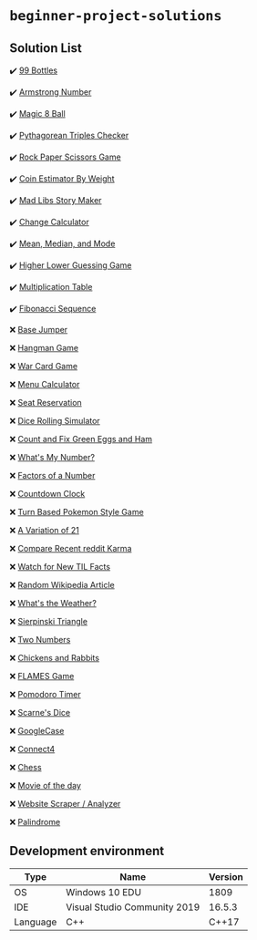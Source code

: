 # `beginner-project-solutions`

## Solution List

:heavy_check_mark: [99 Bottles](cpp/99_bottles.cpp)

:heavy_check_mark: [Armstrong Number](cpp/armstrong_number.cpp)

:heavy_check_mark: [Magic 8 Ball](cpp/magic_8_ball.cpp)

:heavy_check_mark: [Pythagorean Triples Checker](cpp/pythagorean_triples_checker.cpp)

:heavy_check_mark: [Rock Paper Scissors Game](cpp/rock_paper_scissors_game.cpp)

:heavy_check_mark: [Coin Estimator By Weight](cpp/coin_estimator_by_weight.cpp)

:heavy_check_mark: [Mad Libs Story Maker](cpp/mad_libs_story_maker.cpp)

:heavy_check_mark: [Change Calculator](cpp/change_calculator.cpp)

:heavy_check_mark: [Mean, Median, and Mode](cpp/mean_median_and_mode.cpp)

:heavy_check_mark: [Higher Lower Guessing Game](cpp/higher_lower_guessing_game.cpp)

:heavy_check_mark: [Multiplication Table](cpp/multiplication_table.cpp)

:heavy_check_mark: [Fibonacci Sequence](cpp/fibonacci_sequence.cpp)

:x: [Base Jumper](#base-jumper)

:x: [Hangman Game](#hangman-game)

:x: [War Card Game](#war-card-game)

:x: [Menu Calculator](#menu-calculator)

:x: [Seat Reservation](#seat-reservation)

:x: [Dice Rolling Simulator](#dice-rolling-simulator)

:x: [Count and Fix Green Eggs and Ham](#count-and-fix-green-eggs-and-ham)

:x: [What's My Number?](#whats-my-number)

:x: [Factors of a Number](#factors-of-a-number)

:x: [Countdown Clock](#countdown-clock)

:x: [Turn Based Pokemon Style Game](#turn-based-pokemon-style-game)

:x: [A Variation of 21](#a-variation-of-21)

:x: [Compare Recent reddit Karma](#compare-recent-reddit-karma)

:x: [Watch for New TIL Facts](#watch-for-new-til-facts)

:x: [Random Wikipedia Article](#random-wikipedia-article)

:x: [What's the Weather?](#whats-the-weather)

:x: [Sierpinski Triangle](#sierpinski-triangle)

:x: [Two Numbers](#two-numbers)

:x: [Chickens and Rabbits](#chickens-and-rabbits)

:x: [FLAMES Game](#FLAMES-Game)

:x: [Pomodoro Timer](#Pomodoro-Timer)

:x: [Scarne's Dice](#scarnes-dice)

:x: [GoogleCase](#GoogleCase)

:x: [Connect4](#Connect4)

:x: [Chess](#ChessGame)

:x: [Movie of the day](#movie-of-the-day)

:x: [Website Scraper / Analyzer](#website-scraper--analyzer)

:x: [Palindrome](#palindrome)

## Development environment

| Type     | Name                         | Version |
| -------- | ---------------------------- | ------- |
| OS       | Windows 10 EDU               | 1809    |
| IDE      | Visual Studio Community 2019 | 16.5.3  |
| Language | C++                          | C++17   |
